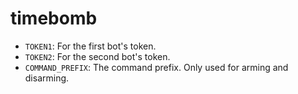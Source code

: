 # timebomb

* `TOKEN1`: For the first bot's token.
* `TOKEN2`: For the second bot's token.
* `COMMAND_PREFIX`: The command prefix. Only used for arming and disarming.